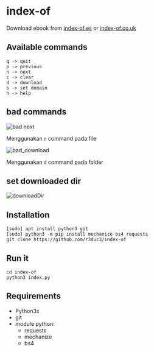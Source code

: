 # index-of
Download ebook from [index-of.es](http://index-of.es) or [index-of.co.uk](http://index-of.co.uk)

## Available commands
```
q -> quit                                                                                                                                                                                   
p -> previous                                                                                                                                                                               
n -> next                                                                                                                                                                                   
c -> clear                                                                                                                                                                                  
d -> download                                                                                                                                                                               
s -> set domain                                                                                                                                                                             
h -> help
```

## bad commands
![bad next](https://i.ibb.co/bJd8fDc/output.gif)

Menggunakan  `n` command pada file

![bad_download](https://i.ibb.co/G3s0kkD/bad-download.gif)

Menggunakan `d` command pada folder

## set downloaded dir
![downloadDir](https://i.ibb.co/jgtR7mq/download-dir.gif)

## Installation
```
[sudo] apt install python3 git
[sudo] python3 -m pip install mechanize bs4 requests
git clone https://github.com/r3duc3/index-of
```

## Run it
```
cd index-of
python3 index.py
```

## Requirements
- Python3x
- git
- module python:
  - requests
  - mechanize
  - bs4
